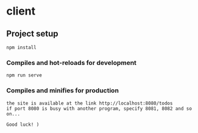 # client

## Project setup
```
npm install
```

### Compiles and hot-reloads for development
```
npm run serve
```

### Compiles and minifies for production
```
the site is available at the link http://localhost:8080/todos
if port 8080 is busy with another program, specify 8081, 8082 and so on...

Good luck! )
